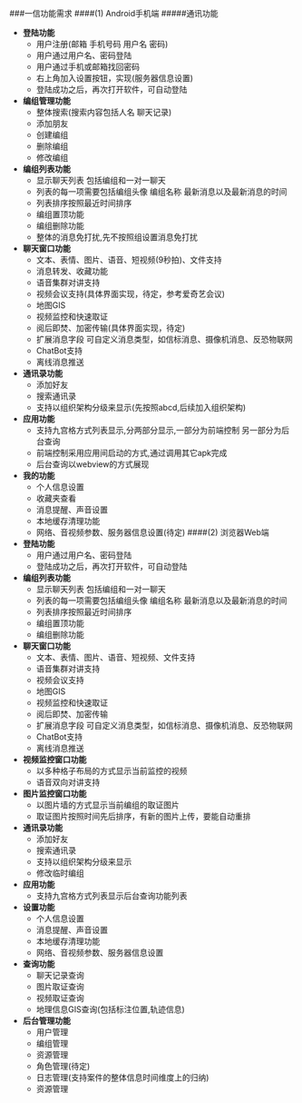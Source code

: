 ###一信功能需求
####(1) Android手机端
#####通讯功能
  - __登陆功能__
      - 用户注册(邮箱 手机号码 用户名  密码) 
	  - 用户通过用户名、密码登陆
	  - 用户通过手机或邮箱找回密码
	  - 右上角加入设置按钮，实现(服务器信息设置)
	  - 登陆成功之后，再次打开软件，可自动登陆
  - __编组管理功能__
      - 整体搜索(搜索内容包括人名 聊天记录)
      - 添加朋友
	  - 创建编组
	  - 删除编组
	  - 修改编组
  - __编组列表功能__
	  - 显示聊天列表 包括编组和一对一聊天
	  - 列表的每一项需要包括编组头像 编组名称 最新消息以及最新消息的时间
	  - 列表排序按照最近时间排序
	  - 编组置顶功能
	  - 编组删除功能
	  - 整体的消息免打扰,先不按照组设置消息免打扰
  - __聊天窗口功能__
	  - 文本、表情、图片、语音、短视频(9秒拍)、文件支持
	  - 消息转发、收藏功能
	  - 语音集群对讲支持
	  - 视频会议支持(具体界面实现，待定，参考爱奇艺会议)
	  - 地图GIS
	  - 视频监控和快速取证
	  - 阅后即焚、加密传输(具体界面实现，待定)
	  - 扩展消息字段 可自定义消息类型，如信标消息、摄像机消息、反恐物联网
	  - ChatBot支持
	  - 离线消息推送 
  - __通讯录功能__
	  - 添加好友
	  - 搜索通讯录
	  - 支持以组织架构分级来显示(先按照abcd,后续加入组织架构)
  - __应用功能__
	  - 支持九宫格方式列表显示,分两部分显示,一部分为前端控制 另一部分为后台查询
	  - 前端控制采用应用间启动的方式,通过调用其它apk完成
	  - 后台查询以webview的方式展现
  - __我的功能__
	  - 个人信息设置
	  - 收藏夹查看
	  - 消息提醒、声音设置
	  - 本地缓存清理功能
	  - 网络、音视频参数、服务器信息设置(待定)
####(2) 浏览器Web端
  - __登陆功能__
	  - 用户通过用户名、密码登陆
	  - 登陆成功之后，再次打开软件，可自动登陆
  - __编组列表功能__
	  - 显示聊天列表 包括编组和一对一聊天
	  - 列表的每一项需要包括编组头像 编组名称 最新消息以及最新消息的时间
	  - 列表排序按照最近时间排序
	  - 编组置顶功能
	  - 编组删除功能
  - __聊天窗口功能__
	  - 文本、表情、图片、语音、短视频、文件支持
	  - 语音集群对讲支持
	  - 视频会议支持
	  - 地图GIS
	  - 视频监控和快速取证
	  - 阅后即焚、加密传输
	  - 扩展消息字段 可自定义消息类型，如信标消息、摄像机消息、反恐物联网
	  - ChatBot支持
	  - 离线消息推送 
  - __视频监控窗口功能__
	  - 以多种格子布局的方式显示当前监控的视频
	  - 语音双向对讲支持
  - __图片监控窗口功能__
	  - 以图片墙的方式显示当前编组的取证图片
	  - 取证图片按照时间先后排序，有新的图片上传，要能自动重排
  - __通讯录功能__
	  - 添加好友
	  - 搜索通讯录
	  - 支持以组织架构分级来显示
	  - 修改临时编组
  - __应用功能__
	  - 支持九宫格方式列表显示后台查询功能列表
  - __设置功能__
	  - 个人信息设置
	  - 消息提醒、声音设置
	  - 本地缓存清理功能
	  - 网络、音视频参数、服务器信息设置
  - __查询功能__
	  - 聊天记录查询
	  - 图片取证查询
	  - 视频取证查询
	  - 地理信息GIS查询(包括标注位置,轨迹信息)
  - __后台管理功能__
	  - 用户管理
	  - 编组管理
	  - 资源管理
	  - 角色管理(待定)
	  - 日志管理(支持案件的整体信息时间维度上的归纳)
	  - 资源管理